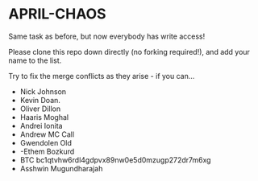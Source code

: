 # APRIL-CHAOS

Same task as before, but now everybody has write access!

Please clone this repo down directly (no forking required!), and add your name to the list.

Try to fix the merge conflicts as they arise - if you can...

- Nick Johnson
- Kevin Doan.
- Oliver Dillon
- Haaris Moghal
- Andrei Ionita
- Andrew MC Call
- Gwendolen Old
- -Ethem Bozkurd
- BTC bc1qtvhw6rdl4gdpvx89nw0e5d0mzugp272dr7m6xg
- Asshwin Mugundharajah
